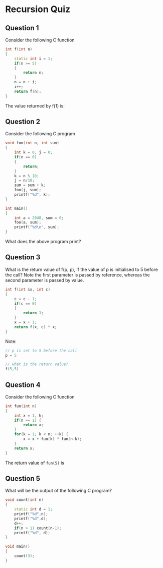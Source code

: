 # Recursion Quiz

## Question 1

Consider the following C function

~~~cpp
int f(int n)
{
    static int i = 1;
    if(n >= 5)
    {
        return n;
    }
    n = n + i;
    i++;
    return f(n);
}
~~~

The value returned by f(1) is:

<!--
Step by step solution
f(1): i = 1, n is not >= 5, n = 1+1 = 2

f(2): i = 2, n is not >= 5, n = 2+2 = 4

f(3): i = 3, n is >= 5, n = 4+3 = 7
so, return 7

Answer = 7
-->

## Question 2

Consider the following C program

~~~cpp
void foo(int n, int sum)
{
    int k = 0, j = 0;
    if(n == 0)
    {
        return;
    }
    k = n % 10;
    j = n/10;
    sum = sum + k;
    foo(j, sum);
    printf("%d", k);
}

int main()
{
    int a = 2048, sum = 0;
    foo(a, sum);
    printf("%d\n", sum);
}
~~~

What does the above program print?

<!--
Step by step solution
main: a = n = 2048, sum = 0

foo(2048, 0): k = 8, j = 204, sum = 8
   j=204
10 | 2048
    -2040
r = 8

foo(204, 8): k = 4, j = 20, sum = 12 
   j=20
10 | 204
    -200
r = 4

foo(20, 12): k = 0, j = 2, sum = 12
   j=2
10 | 20
    -20
r = 0

foo(2, 12): k = 2, j = 0, sum = 14
   j=0
10 | 2
    -0
r = 2

foo(0, 14): n is 0 so return

Output: 2, 0, 4, 8

main: sum = 0 cause of pass by value

Output: 2, 0, 4, 8, 0
-->

## Question 3

What is the return value of f(p, p), if the value of p is initialised to 5 before the call? Note the first parameter is passed by reference, whereas the second parameter is passed by value.

~~~cpp
int f(int &x, int c)
{
    c = c - 1;
    if(c == 0)
    {
        return 1;
    }
    x = x + 1;
    return f(x, c) * x;
}
~~~

Note:
~~~cpp
// p is set to 5 before the call
p = 5

// what is the return value?
f(5,5)
~~~

<!--
Step by step solution
Sequence Order 1 - 11

1. call f(5,5)
11. upon return f(5,5) = 6561
So, answer = 6561

x is pass by ref, c is pass by value
2. f(5,5): c = 4, c is not 0, x = 6, f(6,4)*x
10. upon return f(6,4) = 729
so f(6,4)*9 = 729*9 = 6561
return 6561

3. f(6,4): c = 3, c is not 0, x = 7, f(7,3)*x
9. upon return f(7,3) = 81
so f(7,3)*9 = 81*9 = 729
return 729

4. f(7,3): c = 2, c is not 0, x = 8, f(8,2)*x
8. upon return f(8,2) = 9
so f(8,2)*9 = 9*9 = 81
return 81


5. f(8,2): c = 1, c is not 0, x = 9, f(9,1)*x
7. upon return f(9,1) = 1
so f(9,1)*9= 1*9 = 9
return 9

6. f(9,1): c = 0, c is 0, so return 1

-->

## Question 4

Consider the following C function

~~~cpp
int fun(int n)
{
    int x = 1, k;
    if(n == 1) {
        return x;
    }
    for(k = 1; k < n; ++k) {
        x = x + fun(k) * fun(n-k);
    }
    return x;
}
~~~

The return value of `fun(5)` is

<!--
Step by step solution

coming later
-->

## Question 5

What will be the output of the following C program?

~~~cpp
void count(int n)
{
    static int d = 1;
    printf("%d",n);
    printf("%d",d);
    d++;
    if(n > 1) count(n-1);
    printf("%d", d);
}

void main()
{
    count(3);
}
~~~

<!--
Step by step solution

coming later
-->